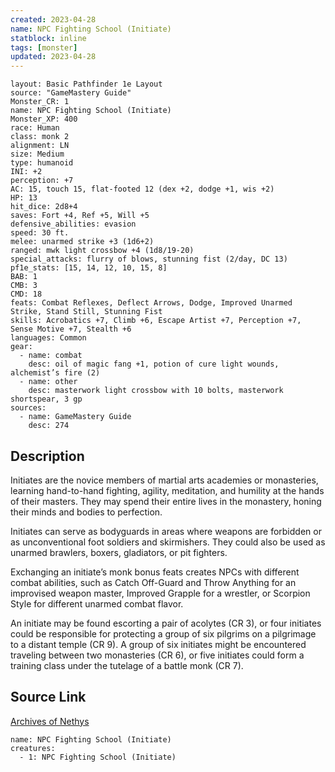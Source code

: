 ```yaml
---
created: 2023-04-28
name: NPC Fighting School (Initiate)
statblock: inline
tags: [monster]
updated: 2023-04-28
---
```

```statblock
layout: Basic Pathfinder 1e Layout
source: "GameMastery Guide"
Monster_CR: 1
name: NPC Fighting School (Initiate)
Monster_XP: 400
race: Human
class: monk 2
alignment: LN
size: Medium
type: humanoid
INI: +2
perception: +7
AC: 15, touch 15, flat-footed 12 (dex +2, dodge +1, wis +2)
HP: 13
hit_dice: 2d8+4
saves: Fort +4, Ref +5, Will +5
defensive_abilities: evasion
speed: 30 ft.
melee: unarmed strike +3 (1d6+2)
ranged: mwk light crossbow +4 (1d8/19-20)
special_attacks: flurry of blows, stunning fist (2/day, DC 13)
pf1e_stats: [15, 14, 12, 10, 15, 8]
BAB: 1
CMB: 3
CMD: 18
feats: Combat Reflexes, Deflect Arrows, Dodge, Improved Unarmed Strike, Stand Still, Stunning Fist
skills: Acrobatics +7, Climb +6, Escape Artist +7, Perception +7, Sense Motive +7, Stealth +6
languages: Common
gear:
  - name: combat
    desc: oil of magic fang +1, potion of cure light wounds, alchemist’s fire (2)
  - name: other
    desc: masterwork light crossbow with 10 bolts, masterwork shortspear, 3 gp
sources:
  - name: GameMastery Guide
    desc: 274
```
## Description
Initiates are the novice members of martial arts academies or monasteries, learning hand-to-hand fighting, agility, meditation, and humility at the hands of their masters. They may spend their entire lives in the monastery, honing their minds and bodies to perfection.

Initiates can serve as bodyguards in areas where weapons are forbidden or as unconventional foot soldiers and skirmishers. They could also be used as unarmed brawlers, boxers, gladiators, or pit fighters.

Exchanging an initiate’s monk bonus feats creates NPCs with different combat abilities, such as Catch Off-Guard and Throw Anything for an improvised weapon master, Improved Grapple for a wrestler, or Scorpion Style for different unarmed combat flavor.

An initiate may be found escorting a pair of acolytes (CR 3), or four initiates could be responsible for protecting a group of six pilgrims on a pilgrimage to a distant temple (CR 9). A group of six initiates might be encountered traveling between two monasteries (CR 6), or five initiates could form a training class under the tutelage of a battle monk (CR 7).
## Source Link
[Archives of Nethys](https://aonprd.com/NPCDisplay.aspx?ItemName=Fighting%20School%20(Initiate))
```encounter-table
name: NPC Fighting School (Initiate)
creatures:
  - 1: NPC Fighting School (Initiate)
```
